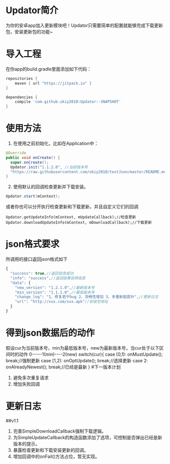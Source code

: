 # Updator简介
为你的安卓app加入更新模块吧！Updator只需要简单的配置就能够完成下载更新包，安装更新包的功能~
# 导入工程
在你app的build.gradle里面添加如下代码：
```groovy
repositories {
    maven { url "https://jitpack.io" }
}

dependencies {
    compile 'com.github.ukiy2010:Updator:-SNAPSHOT'
}
```
# 使用方法
1. 在使用之前初始化，比如在Application中：
```Java
@Override
public void onCreate() {
  super.onCreate();
  Updator.init("1.1.2.0", //当前版本号
  "https://raw.githubusercontent.com/ukiy2010/testJson/master/README.md");//接口地址
}
```
2. 使用默认的回调检查更新并下载安装。
```Java
Updator.start(mContext);
```
或者你也可以分开执行检查更新和下载更新，并且自定义它们的回调
```
Updator.getUpdateInfo(mContext, mUpdateCallback);//检查更新
Updator.downloadUpdateInfo(mContext, mDownloadCallback);//下载更新
```
# json格式要求
所调用的接口返回json格式如下
```JavaScript
{
  "success": true,//返回信息成功
  "info": "success",//返回结果说明信息
  "data": {
    "new_version": "1.2.1.0",//最新版本号
    "min_version": "1.1.1.0",//最低版本号
    "change_log": "1、修复若干bug 2、流畅性增加 3、多重新能提升",//更新日志
    "url": "http://xxx.com/xxx.apk"//安装包地址
  }
}
```
# 得到json数据后的动作
假设cur为当前版本号，min为最低版本号，new为最新版本号，当cur处于以下区间时的动作
0-----1(min)----2(new)
switch(cur){
    case [0,1): onMustUpdate(); break;//强制更新
    case [1,2): onOptUpdate(); break;//选择更新
    case 2:     onAlreadyNewest(); break;//已经是最新
}
#下一版本计划
1. 避免多次重复请求
2. 增加失败回调
# 更新日志
##v1.1
1. 完善SimpleDownloadCallback强制下载逻辑。
2. 为SimpleUpdateCallback的构造函数添加了选项，可控制是否弹出已经是新版本的提示。
3. 暴露检查更新和下载安装更新的回调。
4. 增加回调中的onFail()方法占位，暂无实现。